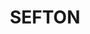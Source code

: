 ---
lastmod: '2025-04-06T06:05:20+00:00'
latitude: -33.88349
layout: suburb
longitude: 151.004128
postcode: '2162'
state: NSW
title: SEFTON
url: /nsw/sefton/
---